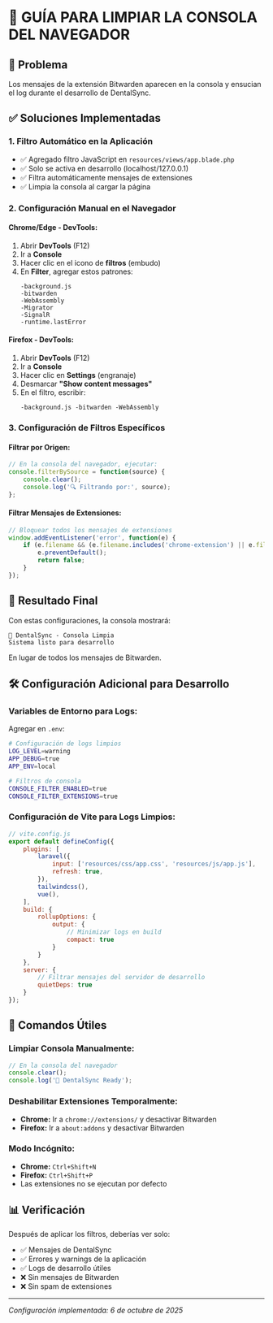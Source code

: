 # 🧹 GUÍA PARA LIMPIAR LA CONSOLA DEL NAVEGADOR

## 🎯 Problema
Los mensajes de la extensión Bitwarden aparecen en la consola y ensucian el log durante el desarrollo de DentalSync.

## ✅ Soluciones Implementadas

### **1. Filtro Automático en la Aplicación**
- ✅ Agregado filtro JavaScript en `resources/views/app.blade.php`
- ✅ Solo se activa en desarrollo (localhost/127.0.0.1)
- ✅ Filtra automáticamente mensajes de extensiones
- ✅ Limpia la consola al cargar la página

### **2. Configuración Manual en el Navegador**

#### **Chrome/Edge - DevTools:**
1. Abrir **DevTools** (F12)
2. Ir a **Console**
3. Hacer clic en el icono de **filtros** (embudo)
4. En **Filter**, agregar estos patrones:
   ```
   -background.js
   -bitwarden
   -WebAssembly
   -Migrator
   -SignalR
   -runtime.lastError
   ```

#### **Firefox - DevTools:**
1. Abrir **DevTools** (F12)
2. Ir a **Console**
3. Hacer clic en **Settings** (engranaje)
4. Desmarcar **"Show content messages"**
5. En el filtro, escribir:
   ```
   -background.js -bitwarden -WebAssembly
   ```

### **3. Configuración de Filtros Específicos**

#### **Filtrar por Origen:**
```javascript
// En la consola del navegador, ejecutar:
console.filterBySource = function(source) {
    console.clear();
    console.log('🔍 Filtrando por:', source);
};
```

#### **Filtrar Mensajes de Extensiones:**
```javascript
// Bloquear todos los mensajes de extensiones
window.addEventListener('error', function(e) {
    if (e.filename && (e.filename.includes('chrome-extension') || e.filename.includes('moz-extension'))) {
        e.preventDefault();
        return false;
    }
});
```

## 🎨 Resultado Final

Con estas configuraciones, la consola mostrará:

```
🦷 DentalSync - Consola Limpia
Sistema listo para desarrollo
```

En lugar de todos los mensajes de Bitwarden.

## 🛠️ Configuración Adicional para Desarrollo

### **Variables de Entorno para Logs:**
Agregar en `.env`:
```bash
# Configuración de logs limpios
LOG_LEVEL=warning
APP_DEBUG=true
APP_ENV=local

# Filtros de consola
CONSOLE_FILTER_ENABLED=true
CONSOLE_FILTER_EXTENSIONS=true
```

### **Configuración de Vite para Logs Limpios:**
```javascript
// vite.config.js
export default defineConfig({
    plugins: [
        laravel({
            input: ['resources/css/app.css', 'resources/js/app.js'],
            refresh: true,
        }),
        tailwindcss(),
        vue(),
    ],
    build: {
        rollupOptions: {
            output: {
                // Minimizar logs en build
                compact: true
            }
        }
    },
    server: {
        // Filtrar mensajes del servidor de desarrollo
        quietDeps: true
    }
});
```

## 🚀 Comandos Útiles

### **Limpiar Consola Manualmente:**
```javascript
// En la consola del navegador
console.clear();
console.log('🦷 DentalSync Ready');
```

### **Deshabilitar Extensiones Temporalmente:**
- **Chrome:** Ir a `chrome://extensions/` y desactivar Bitwarden
- **Firefox:** Ir a `about:addons` y desactivar Bitwarden

### **Modo Incógnito:**
- **Chrome:** `Ctrl+Shift+N`
- **Firefox:** `Ctrl+Shift+P`
- Las extensiones no se ejecutan por defecto

## 📊 Verificación

Después de aplicar los filtros, deberías ver solo:
- ✅ Mensajes de DentalSync
- ✅ Errores y warnings de la aplicación  
- ✅ Logs de desarrollo útiles
- ❌ Sin mensajes de Bitwarden
- ❌ Sin spam de extensiones

---

*Configuración implementada: 6 de octubre de 2025*